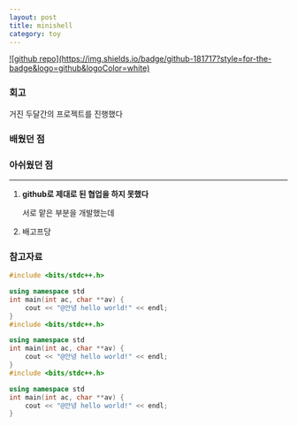 ```yaml
---
layout: post
title: minishell
category: toy
---
```


<a class='badge' href='https://github.com/sayoonnn/micorshell'>
![github repo](https://img.shields.io/badge/github-181717?style=for-the-badge&logo=github&logoColor=white)
</a>


### 회고

거진 두달간의 프로젝트를 진행했다





### 배웠던 점





### 아쉬웠던 점
---
1. **github로 제대로 된 협업을 하지 못했다**

	서로 맡은 부분을 개발했는데 

2. 배고프당



### 참고자료


```c++
#include <bits/stdc++.h>

using namespace std
int main(int ac, char **av) {
	cout << "@안녕 hello world!" << endl;
}
#include <bits/stdc++.h>

using namespace std
int main(int ac, char **av) {
	cout << "@안녕 hello world!" << endl;
}
#include <bits/stdc++.h>

using namespace std
int main(int ac, char **av) {
	cout << "@안녕 hello world!" << endl;
}
```
